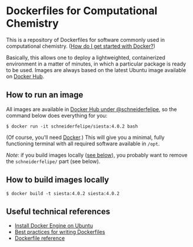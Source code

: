 # Dockerfiles for Computational Chemistry

This is a repository of Dockerfiles for software commonly used in
computational chemistry.
([How do I get started with Docker?](https://docs.docker.com/get-started/))

Basically, this allows one to deploy a lightweighted, containerized environment
in a matter of minutes, in which a particular package is ready to be used.
Images are always based on the latest Ubuntu image available on
[Docker Hub](https://hub.docker.com/_/ubuntu).

## How to run an image

All images are available in
[Docker Hub under @schneiderfelipe](https://hub.docker.com/u/schneiderfelipe),
so the command below does everything for you:

    $ docker run -it schneiderfelipe/siesta:4.0.2 bash

(Of course, you'll need [Docker](https://www.docker.com/).)
This will give you a minimal, fully functioning terminal with all required
software available in `/opt`.

*Note*: if you build images locally
([see below](#how-to-build-images-locally)), you probably want to remove the
`schneiderfelipe/` part (see below).

## How to build images locally

    $ docker build -t siesta:4.0.2 siesta:4.0.2

## Useful technical references

- [Install Docker Engine on Ubuntu](https://docs.docker.com/engine/install/ubuntu/)
- [Best practices for writing Dockerfiles](https://docs.docker.com/develop/develop-images/dockerfile_best-practices/)
- [Dockerfile reference](https://docs.docker.com/engine/reference/builder/)

